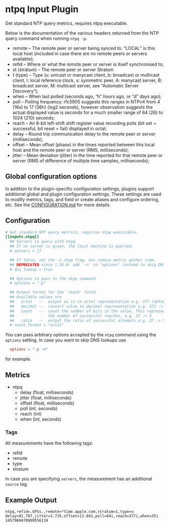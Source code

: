 # ntpq Input Plugin

Get standard NTP query metrics, requires ntpq executable.

Below is the documentation of the various headers returned from the NTP query
command when running `ntpq -p`.

- remote – The remote peer or server being synced to. “LOCAL” is this local host
(included in case there are no remote peers or servers available);
- refid – Where or what the remote peer or server is itself synchronised to;
- st (stratum) – The remote peer or server Stratum
- t (type) – Type (u: unicast or manycast client, b: broadcast or multicast client,
l: local reference clock, s: symmetric peer, A: manycast server,
B: broadcast server, M: multicast server, see “Automatic Server Discovery“);
- when – When last polled (seconds ago, “h” hours ago, or “d” days ago);
- poll – Polling frequency: rfc5905 suggests this ranges in NTPv4 from 4 (16s)
to 17 (36h) (log2 seconds), however observation suggests the actual displayed
value is seconds for a much smaller range of 64 (26) to 1024 (210) seconds;
- reach – An 8-bit left-shift shift register value recording polls (bit set =
successful, bit reset = fail) displayed in octal;
- delay – Round trip communication delay to the remote peer or server (milliseconds);
- offset – Mean offset (phase) in the times reported between this local host and
the remote peer or server (RMS, milliseconds);
- jitter – Mean deviation (jitter) in the time reported for that remote peer or
server (RMS of difference of multiple time samples, milliseconds);

## Global configuration options <!-- @/docs/includes/plugin_config.md -->

In addition to the plugin-specific configuration settings, plugins support
additional global and plugin configuration settings. These settings are used to
modify metrics, tags, and field or create aliases and configure ordering, etc.
See the [CONFIGURATION.md][CONFIGURATION.md] for more details.

[CONFIGURATION.md]: ../../../docs/CONFIGURATION.md#plugins

## Configuration

```toml @sample.conf
# Get standard NTP query metrics, requires ntpq executable.
[[inputs.ntpq]]
  ## Servers to query with ntpq.
  ## If no server is given, the local machine is queried.
  # servers = []

  ## If false, set the -n ntpq flag. Can reduce metric gather time.
  ## DEPRECATED since 1.24.0: add '-n' to 'options' instead to skip DNS lookup
  # dns_lookup = true

  ## Options to pass to the ntpq command.
  # options = "-p"

  ## Output format for the 'reach' field.
  ## Available values are
  ##   octal   --  output as is in octal representation e.g. 377 (default)
  ##   decimal --  convert value to decimal representation e.g. 371 -> 249
  ##   count   --  count the number of bits in the value. This represents
  ##               the number of successful reaches, e.g. 37 -> 5
  ##   ratio   --  output the ratio of successful attempts e.g. 37 -> 5/8 = 0.625
  # reach_format = "octal"
```

You can pass arbitrary options accepted by the `ntpq` command using the
`options` setting. In case you want to skip DNS lookups use

```toml
  options = "-p -n"
```

for example.

## Metrics

- ntpq
  - delay (float, milliseconds)
  - jitter (float, milliseconds)
  - offset (float, milliseconds)
  - poll (int, seconds)
  - reach (int)
  - when (int, seconds)

### Tags

All measurements have the following tags:

- refid
- remote
- type
- stratum

In case you are specifying `servers`, the measurement has an
additional `source` tag.

## Example Output

```text
ntpq,refid=.GPSs.,remote=*time.apple.com,stratum=1,type=u delay=91.797,jitter=3.735,offset=12.841,poll=64i,reach=377i,when=35i 1457960478909556134
```

